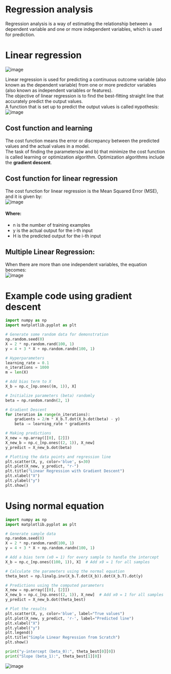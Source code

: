 # Regression analysis
Regression analysis is a way of estimating the relationship between a dependent variable and one or more independent variables, which is used for prediction.

# Linear regression
![image](https://github.com/vacu9708/Machine-learning/assets/67142421/856cd7af-8bc0-4a81-9328-c976e91aa969)

Linear regression is used for predicting a continuous outcome variable (also known as the dependent variable) from one or more predictor variables (also known as independent variables or features).<br>
The objective of linear regression is to find the best-fitting straight line that accurately predict the output values.<br>
A function that is set up to predict the output values is called `H`ypothesis:<br>
![image](https://github.com/vacu9708/Machine-learning/assets/67142421/3247fc32-1810-48f7-9dc2-c00dedef1659)<br>

## Cost function and learning
The cost function means the error or discrepancy between the predicted values and the actual values in a model.<br>
The task of finding the parameters(w and b) that minimize the cost function is called learning or optimization algorithm. Optimization algorithms include the **gradient descent**.

## Cost function for linear regression
The cost function for linear regression is the Mean Squared Error (MSE), and it is given by:<br>
![image](https://github.com/vacu9708/Machine-learning/assets/67142421/f7fe5bef-ed8b-49d4-b920-1aa1634ba459)<br>
#### Where:
- n is the number of training examples
- y is the actual output for the i-th input
- H is the predicted output for the i-th input

## Multiple Linear Regression:
When there are more than one independent variables, the equation becomes:<br>
![image](https://github.com/vacu9708/Machine-learning/assets/67142421/c9f8ec14-ca79-423a-82b4-3f5b86c27a09)

# Example code using gradient descent
~~~python
import numpy as np
import matplotlib.pyplot as plt

# Generate some random data for demonstration
np.random.seed(0)
X = 2 * np.random.rand(100, 1)
y = 4 + 3 * X + np.random.randn(100, 1)

# Hyperparameters
learning_rate = 0.1
n_iterations = 1000
m = len(X)

# Add bias term to X
X_b = np.c_[np.ones((m, 1)), X]

# Initialize parameters (beta) randomly
beta = np.random.randn(2, 1)

# Gradient Descent
for iteration in range(n_iterations):
    gradients = 2/m * X_b.T.dot(X_b.dot(beta) - y)
    beta -= learning_rate * gradients

# Making predictions
X_new = np.array([[0], [2]])
X_new_b = np.c_[np.ones((2, 1)), X_new]
y_predict = X_new_b.dot(beta)

# Plotting the data points and regression line
plt.scatter(X, y, color='blue', s=30)
plt.plot(X_new, y_predict, "r-")
plt.title("Linear Regression with Gradient Descent")
plt.xlabel("X")
plt.ylabel("y")
plt.show()
~~~

# Using normal equation
~~~python
import numpy as np
import matplotlib.pyplot as plt

# Generate sample data
np.random.seed(0)
X = 2 * np.random.rand(100, 1)
y = 4 + 3 * X + np.random.randn(100, 1)

# Add a bias term (x0 = 1) for every sample to handle the intercept
X_b = np.c_[np.ones((100, 1)), X]  # Add x0 = 1 for all samples

# Calculate the parameters using the normal equation
theta_best = np.linalg.inv(X_b.T.dot(X_b)).dot(X_b.T).dot(y)

# Predictions using the computed parameters
X_new = np.array([[0], [2]])
X_new_b = np.c_[np.ones((2, 1)), X_new]  # Add x0 = 1 for all samples
y_predict = X_new_b.dot(theta_best)

# Plot the results
plt.scatter(X, y, color='blue', label="True values")
plt.plot(X_new, y_predict, 'r-', label="Predicted line")
plt.xlabel("X")
plt.ylabel("y")
plt.legend()
plt.title("Simple Linear Regression from Scratch")
plt.show()

print("y-intercept (beta_0):", theta_best[0][0])
print("Slope (beta_1):", theta_best[1][0])
~~~
![image](https://github.com/vacu9708/Machine-learning/assets/67142421/5cfd9b48-70ff-4038-9917-11a9fa973d8b)
